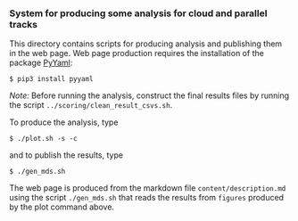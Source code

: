 ### System for producing some analysis for cloud and parallel tracks

This directory contains scripts for producing analysis and publishing
them in the web page.  Web page production requires the installation of
the package [PyYaml](https://pyyaml.org/):

```
$ pip3 install pyyaml
```

*Note:* Before running the analysis, construct the final results files
by running the script `../scoring/clean_result_csvs.sh`.

To produce the analysis, type

```
$ ./plot.sh -s -c
```

and to publish the results, type

```
$ ./gen_mds.sh
```

The web page is produced from the markdown file `content/description.md`
using the script `./gen_mds.sh` that reads the results from `figures`
produced by the plot command above.
